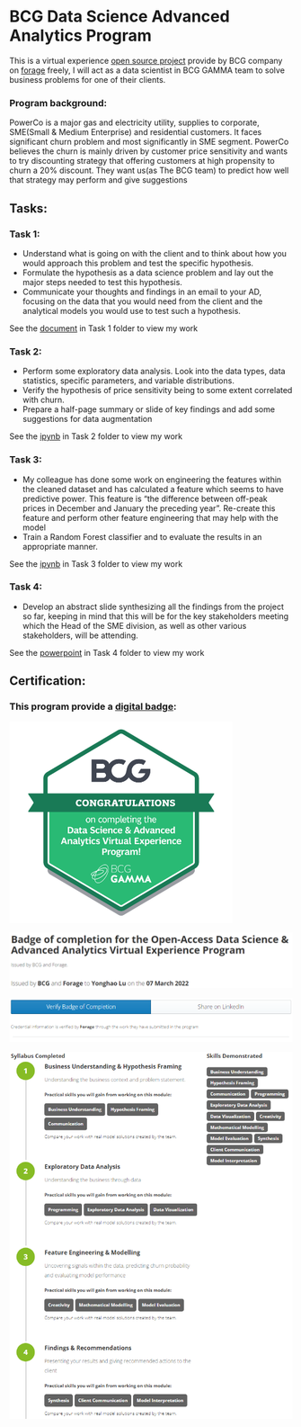 # BCG Data Science Advanced Analytics Program

This is a virtual experience [open source project](https://www.theforage.com/virtual-internships/prototype/Tcz8gTtprzAS4xSoK/GAMMA-Virtual-Experience-Program?ref=uPfFn5H3bZtBFxJh7) provide by BCG company on [forage](https://www.theforage.com/) freely, I will act as a data scientist in BCG GAMMA team to solve business problems for one of their clients. 


### Program background:
PowerCo is a major gas and electricity utility, supplies to corporate, SME(Small & Medium Enterprise) and residential customers. It faces significant churn problem and most significantly in SME segment. PowerCo believes the churn is mainly driven by customer price sensitivity and wants to try discounting strategy that offering customers at high propensity to churn a 20% discount. They want us(as The BCG team) to predict how well that strategy may perform and give suggestions


## Tasks:

### Task 1:
  -  Understand what is going on with the client and to think about how you would approach this problem and test the specific hypothesis.
  -  Formulate the hypothesis as a data science problem and lay out the major steps needed to test this hypothesis. 
  -  Communicate your thoughts and findings in an email to your AD, focusing on the data that you would need from the client and the analytical models you would use to test such a hypothesis.

See the [document](https://github.com/LuYonghao/BCG_Data_Science_Advanced_Analytics_Program/blob/main/Task%201/Email.docx) in Task 1 folder to view my work

### Task 2:
  - Perform some exploratory data analysis. Look into the data types, data statistics, specific parameters, and variable distributions. 
  - Verify the hypothesis of price sensitivity being to some extent correlated with churn.
  - Prepare a half-page summary or slide of key findings and add some suggestions for data augmentation

See the [ipynb](https://github.com/LuYonghao/BCG_Data_Science_Advanced_Analytics_Program/blob/main/Task%202/Exploratory%20Data%20Analysis.ipynb) in Task 2 folder to view my work
  

### Task 3:
  - My colleague has done some work on engineering the features within the cleaned dataset and has calculated a feature which seems to have predictive power. This feature is “the difference between off-peak prices in December and January the preceding year”. Re-create this feature and perform other feature engineering that may help with the model
  - Train a Random Forest classifier and to evaluate the results in an appropriate manner.

See the [ipynb](https://github.com/LuYonghao/BCG_Data_Science_Advanced_Analytics_Program/blob/main/Task%203/feature_engineering_and_modelling_model_answer.ipynb) in Task 3 folder to view my work

### Task 4:
  - Develop an abstract slide synthesizing all the findings from the project so far, keeping in mind that this will be for the key stakeholders meeting which the Head of the SME division, as well as other various stakeholders, will be attending.

See the [powerpoint](https://github.com/LuYonghao/BCG_Data_Science_Advanced_Analytics_Program/blob/main/Task%204/BCG%20Task%204%20slides.pptx) in Task 4 folder to view my work



## Certification:
### This program provide a [digital badge](https://www.theforage.com/badges/uPfFn5H3bZtBFxJh7/McwW9gPCN57xrp9KY/Badge%20of%20completion%20for%20the%20Open-Access%20Data%20Science%20&%20Advanced%20Analytics%20Virtual%20Experience%20Program/Yonghao):
![alt text](https://github.com/LuYonghao/BCG_Data_Science_Advanced_Analytics_Program/blob/main/img/Program%20completion%20Badge.png)

![alt text](https://github.com/LuYonghao/BCG_Data_Science_Advanced_Analytics_Program/blob/main/img/Issue.png)

![alt text](https://github.com/LuYonghao/BCG_Data_Science_Advanced_Analytics_Program/blob/main/img/forage.png)

![alt text](https://github.com/LuYonghao/BCG_Data_Science_Advanced_Analytics_Program/blob/main/img/Syllabus.png)
